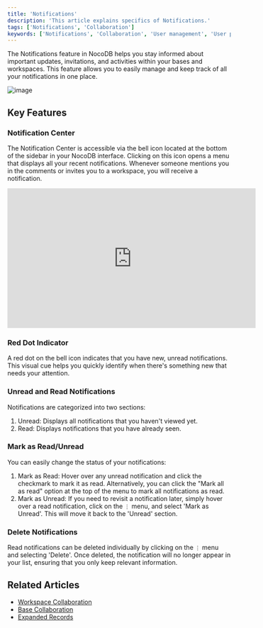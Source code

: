 ```yaml
---
title: 'Notifications'
description: 'This article explains specifics of Notifications.'
tags: ['Notifications', 'Collaboration']
keywords: ['Notifications', 'Collaboration', 'User management', 'User permissions', 'User roles']
---
```


The Notifications feature in NocoDB helps you stay informed about important updates, invitations, and activities within your bases and workspaces. This feature allows you to easily manage and keep track of all your notifications in one place.

![image](/img/v2/notifications/notifications.png)

## Key Features

### Notification Center
The Notification Center is accessible via the bell icon located at the bottom of the sidebar in your NocoDB interface. Clicking on this icon opens a menu that displays all your recent notifications. Whenever someone mentions you in the comments or invites you to a workspace, you will receive a notification.

<center>
    <iframe width="560" height="315" src="https://www.youtube.com/embed/U5ZYVlpOGN8?start=58&controls=0" frameborder="0" allow="accelerometer; autoplay; clipboard-write; encrypted-media; gyroscope; picture-in-picture" allowfullscreen ></iframe>
</center>


### Red Dot Indicator
A red dot on the bell icon indicates that you have new, unread notifications. This visual cue helps you quickly identify when there's something new that needs your attention.

### Unread and Read Notifications
Notifications are categorized into two sections:
1. Unread: Displays all notifications that you haven't viewed yet.
2. Read: Displays notifications that you have already seen.

### Mark as Read/Unread
You can easily change the status of your notifications:
1. Mark as Read: Hover over any unread notification and click the checkmark to mark it as read. Alternatively, you can click the "Mark all as read" option at the top of the menu to mark all notifications as read.
2. Mark as Unread: If you need to revisit a notification later, simply hover over a read notification, click on the `⋮` menu, and select 'Mark as Unread'. This will move it back to the 'Unread' section.


### Delete Notifications
Read notifications can be deleted individually by clicking on the `⋮` menu and selecting 'Delete'. Once deleted, the notification will no longer appear in your list, ensuring that you only keep relevant information.

## Related Articles
- [Workspace Collaboration](010.workspace-collaboration.md)
- [Base Collaboration](020.base-collaboration.md)
- [Expanded Records](../080.records/030.expand-record.md)